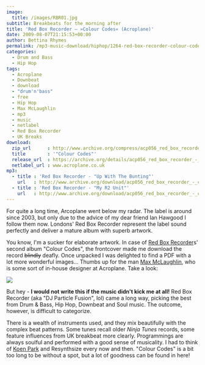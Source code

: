 ```yaml
---
image:
  title: /images/RBR01.jpg
subtitle: Breakbeats for the morning after
title: 'Red Box Recorder – »Colour Codes« (Acroplane)'
date: 2009-08-07T21:15:53+00:00
author: Bettina Rhymes
permalink: /mp3-music-download/hiphop/1264-red-box-recorder-colour-codes-acroplane
categories:
  - Drum and Bass
  - Hip Hop
tags:
  - Acroplane
  - Downbeat
  - download
  - "drum'n'bass"
  - free
  - Hip Hop
  - Max McLaughlin
  - mp3
  - music
  - netlabel
  - Red Box Recorder
  - UK Breaks
download:
  zip_url      : http://www.archive.org/compress/acp056_red_box_recorder_-_colour_codes
  title        : '"Colour Codes"'
  release_url  : https://archive.org/details/acp056_red_box_recorder_-_colour_codes
  netlabel_url : www.acroplane.co.uk
mp3:
  - title : 'Red Box Recorder - "Up With The Bunting"'
    url   : http://www.archive.org/download/acp056_red_box_recorder_-_colour_codes/12_Up_With_The_Bunting.mp3
  - title : 'Red Box Recorder - "My R2 Unit"'
    url   : http://www.archive.org/download/acp056_red_box_recorder_-_colour_codes/07_My_R2_Unit.mp3
---
```

For quite a long time, Arcoplane went below my radar. The label is around since 2003, but only due to the advice of my dear friend Ian Hawgood I follow them now. Londons' Red Box Recorder represent the label sound perfectly and deliver a mature album with superb artwork.
<!--more-->

<!--mp3links-->

You know, I'm a sucker for elaborate artwork. In case of <a href="http://www.myspace.com/djparticlefusion" target="_blank">Red Box Recorder</a>s' second album "Colour Codes", the frontcover made me download the record <span style="text-decoration: line-through;">blindly</span> deafly. Once unpacked I was delighted to find a PDF with a lot more wonderful images... Thumbs up for the man <a href="http://maxmclaughlin.blogspot.com/" target="_blank">Max McLaughlin</a>, who is some sort of in-house designer at Acroplane. Take a look:

<img src="{{ site.url }}{{ site.baseurl }}/images/RBR05.jpg">

But hey - **I would not write this if the music didn't kick me at all!** Red Box Recorder (aka "DJ Particle Fusion", lol) came a long way, picking the best from Drum & Bass, Hip Hop, Downbeat and Soul music. The outcome, however, is difficult to categorize.

There is a wealth of instruments used, and they mix beautifully with the complex beat patterns. Some tunes recall older _Ninja Tunes_ records, some feature influences from UK breakbeat more clearly. Programmings are always soulful and performed with a good sense of musicality. I had to think of <a href="{{ site.url }}{{ site.baseurl }}/mp3-music-download/idm/1066-koen-park-84-85-acroplane" target="_self">Koen Park</a> and Resynthsize every now and then. "Colour Codes" is a bit too long to be without a spot, but a lot of goodness can be found in here!
